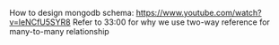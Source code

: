 How to design mongodb schema:
https://www.youtube.com/watch?v=leNCfU5SYR8
Refer to 33:00 for why we use two-way reference for many-to-many relationship
